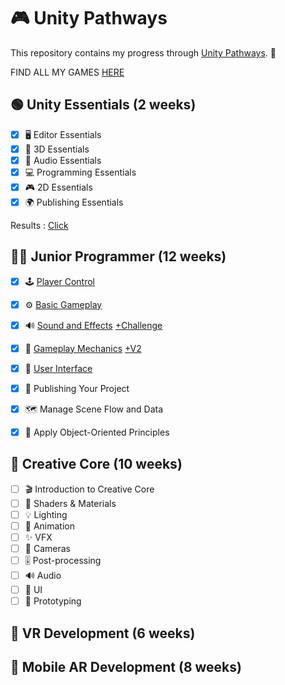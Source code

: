 # 🎮 Unity Pathways  

This repository contains my progress through [Unity Pathways](https://learn.unity.com/pathways). 🚀  

FIND ALL MY GAMES [HERE](https://play.unity.com/en/user/002ef2ee-bca7-48de-80d0-b949b480716f)

## 🟢 Unity Essentials (2 weeks)  

- [x] 🖥️ Editor Essentials  
- [x] 🎨 3D Essentials  
- [x] 🎵 Audio Essentials  
- [x] 💻 Programming Essentials  
- [x] 🎮 2D Essentials  
- [x] 🌍 Publishing Essentials  

Results : [Click](https://play.unity.com/en/games/cc689581-2287-4634-b9d8-580f6173dd18/unity-essentials)

## 👨‍💻 Junior Programmer (12 weeks)  

- [x] 🕹️ [Player Control](https://play.unity.com/en/games/b8abca7d-fdce-4444-ad99-e96ed8d0dab2/prototype-1)
- [x] ⚙️ [Basic Gameplay](https://play.unity.com/en/games/b68fda64-3055-4320-9d18-5ba9d94fda52/prototype-2)
- [x] 🔊 [Sound and Effects](https://play.unity.com/en/games/c4f54f6c-0794-46a7-9ca4-2893e25099b0/prototype-3) [+Challenge](https://play.unity.com/en/games/3c6e4275-e033-43a0-a9b9-4215a66455d7/prototype-3-challenge)
- [x] 🧩 [Gameplay Mechanics](https://play.unity.com/en/games/e4fa6821-1338-4613-b12a-bb38f439581a/prototype-4) [+V2](https://play.unity.com/en/games/3c8d4e9e-25bf-4a06-9cef-42043b886397/prototype-4-v2)
- [x] 🧭 [User Interface](https://play.unity.com/en/games/2bbf86e7-a8f3-4d67-a78a-4622fcf97ac0/prototype-5)
- [x] 🚀 Publishing Your Project  
- [x] 🗺️ Manage Scene Flow and Data  
- [x] 🧠 Apply Object-Oriented Principles  


## 🎨 Creative Core (10 weeks)

- [ ] 🎬 Introduction to Creative Core
- [ ] 🎨 Shaders & Materials
- [ ] 💡 Lighting
- [ ] 🕺 Animation
- [ ] ✨ VFX
- [ ] 🎥 Cameras
- [ ] 🎚️ Post-processing
- [ ] 🔊 Audio
- [ ] 🧭 UI
- [ ] 🧪 Prototyping

## 🥽 VR Development (6 weeks)  

## 📱 Mobile AR Development (8 weeks)  
